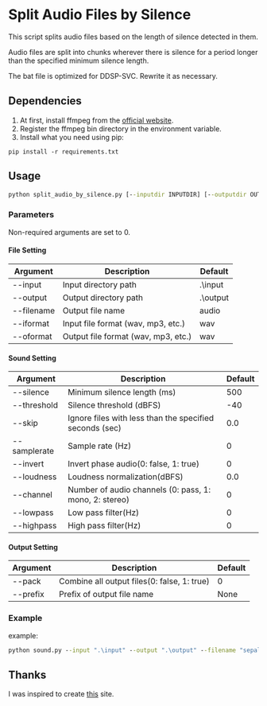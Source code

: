 # Split Audio Files by Silence
This script splits audio files based on the length of silence detected in them. 

Audio files are split into chunks wherever there is silence for a period longer than the specified minimum silence length.

The bat file is optimized for DDSP-SVC. Rewrite it as necessary.

## Dependencies

1. At first, install ffmpeg from the [official website](https://ffmpeg.org/).
2. Register the ffmpeg bin directory in the environment variable.
3. Install what you need using pip:
```
pip install -r requirements.txt
```

## Usage

```bat
python split_audio_by_silence.py [--inputdir INPUTDIR] [--outputdir OUTPUTDIR] [--mintime MINTIME] [--dbfs DBFS] [--skip SKIP] [--samplerate SAMPLERATE] [--channel CHANNEL] [--format FORMAT]
```

### Parameters
Non-required arguments are set to 0.
#### File Setting
|Argument|Description|Default|
|--------|-----------|-------|
|--input|Input directory path|.\input|
|--output|Output directory path|.\output|
|--filename|Output file name|audio|
|--iformat|Input file format (wav, mp3, etc.)|wav|
|--oformat|Output file format (wav, mp3, etc.)|wav|

#### Sound Setting
|Argument|Description|Default|
|--------|-----------|-------|
|--silence|Minimum silence length (ms)|500|
|--threshold|Silence threshold (dBFS)|-40|
|--skip|Ignore files with less than the specified seconds (sec)|0.0|
|--samplerate|Sample rate (Hz)|0|
|--invert|Invert phase audio(0: false, 1: true)|0|
|--loudness|Loudness normalization(dBFS)|0.0|
|--channel|Number of audio channels (0: pass, 1: mono, 2: stereo)|0|
|--lowpass|Low pass filter(Hz)|0|
|--highpass|High pass filter(Hz)|0|

#### Output Setting
|Argument|Description|Default|
|--------|-----------|-------|
|--pack|Combine all output files(0: false, 1: true)|0|
|--prefix|Prefix of output file name|None|

### Example
example:
```bat
python sound.py --input ".\input" --output ".\output" --filename "sepalate" --silence 200 --threshold -40 --skip 2 --samplerate 44100 --invert 1 --loudness -14.0 --channel 1 --prefix "invert" --pack 1
```

## Thanks
I was inspired to create [this](https://self-development.info/python%e3%82%92%e7%94%a8%e3%81%84%e3%81%9f%e7%99%ba%e8%a9%b1%e5%88%86%e5%89%b2%e3%80%90ai%e3%83%9c%e3%82%a4%e3%82%b9%e3%83%81%e3%82%a7%e3%83%b3%e3%82%b8%e3%83%a3%e3%83%bc%e3%81%ae%e5%ad%a6%e7%bf%92/) site.